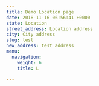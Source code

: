 ```yaml
---
title: Demo Location page
date: 2018-11-16 06:56:41 +0000
state: Location
street_address: Location address
city: City address
slug: test
new_address: test address
menu:
  navigation:
    weight: 6
    title: L

---
```


